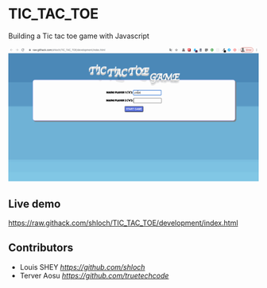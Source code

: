 # TIC_TAC_TOE

Building a Tic tac toe game with Javascript

![alt text](https://github.com/shloch/TIC_TAC_TOE/blob/development/asset/tictac.gif)

## Live demo

https://raw.githack.com/shloch/TIC_TAC_TOE/development/index.html

## Contributors

- Louis SHEY _https://github.com/shloch_
- Terver Aosu _https://github.com/truetechcode_

